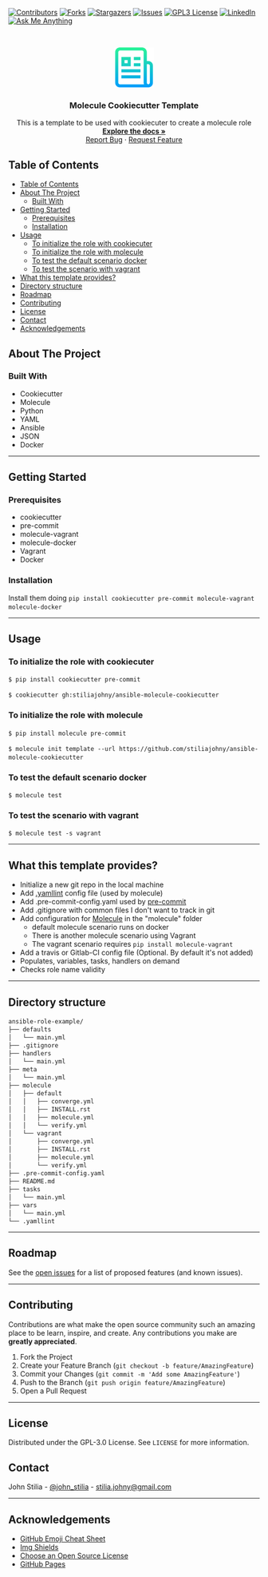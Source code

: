 [![Contributors][contributors-shield]][contributors-url]
[![Forks][forks-shield]][forks-url]
[![Stargazers][stars-shield]][stars-url]
[![Issues][issues-shield]][issues-url]
[![GPL3 License][license-shield]][license-url]
[![LinkedIn][linkedin-shield]][linkedin-url]
[![Ask Me Anything][ask-me-anything]][personal-page]

<!-- PROJECT LOGO -->
<br />
<p align="center">
  <a href="https://github.com/stiliajohny/ansible-molecule-cookiecutter">
    <img src=".assets/logo.png" alt="Logo" width="80" height="80">
  </a>

  <h3 align="center">Molecule Cookiecutter Template</h3>

  <p align="center">
    This is  a template to be used with cookiecuter to create a molecule role
    <br />
    <a href="./README.md"><strong>Explore the docs »</strong></a>
    <br />
    <a href="https://github.com/stiliajohny/ansible-molecule-cookiecutter/issues/new?labels=i%3A+bug&template=1-bug-report.md">Report Bug</a>
    ·
    <a href="https://github.com/stiliajohny/ansible-molecule-cookiecutter/issues/new?labels=i%3A+enhancement&template=2-feature-request.md">Request Feature</a>
  </p>
</p>

<!-- TABLE OF CONTENTS -->

## Table of Contents

- [Table of Contents](#table-of-contents)
- [About The Project](#about-the-project)
  - [Built With](#built-with)
- [Getting Started](#getting-started)
  - [Prerequisites](#prerequisites)
  - [Installation](#installation)
- [Usage](#usage)
  - [To initialize the role with cookiecuter](#to-initialize-the-role-with-cookiecuter)
  - [To initialize the role with molecule](#to-initialize-the-role-with-molecule)
  - [To test the default scenario docker](#to-test-the-default-scenario-docker)
  - [To test the scenario with vagrant](#to-test-the-scenario-with-vagrant)
- [What this template provides?](#what-this-template-provides)
- [Directory structure](#directory-structure)
- [Roadmap](#roadmap)
- [Contributing](#contributing)
- [License](#license)
- [Contact](#contact)
- [Acknowledgements](#acknowledgements)

<!-- ABOUT THE PROJECT -->

## About The Project


### Built With

- Cookiecutter
-  Molecule
-  Python
-  YAML
-  Ansible
-  JSON
-  Docker

---


## Getting Started


### Prerequisites

-  cookiecutter
-  pre-commit
-   molecule-vagrant
-   molecule-docker
-  Vagrant
-  Docker

### Installation

Install them doing `pip install cookiecutter pre-commit molecule-vagrant molecule-docker`

---


## Usage

### To initialize the role with cookiecuter

`$ pip install cookiecutter pre-commit`

`$ cookiecutter gh:stiliajohny/ansible-molecule-cookiecutter`


### To initialize the role with molecule


`$ pip install molecule pre-commit`

`$ molecule init template --url https://github.com/stiliajohny/ansible-molecule-cookiecutter`

### To test the default scenario docker

`$ molecule test`

### To test the scenario with vagrant
`$ molecule test -s vagrant`

---
## What this template provides?

* Initialize a new git repo in the local machine
* Add [.yamllint](https://github.com/adrienverge/yamllint) config file (used by molecule)
* Add .pre-commit-config.yaml used by [pre-commit](http://pre-commit.com/)
* Add .gitignore with common files I don't want to track in git
* Add configuration for [Molecule](http://molecule.readthedocs.io) in the "molecule" folder
  * default molecule scenario runs on docker
  * There is another molecule scenario using Vagrant
  * The vagrant scenario requires `pip install molecule-vagrant`
* Add a travis or Gitlab-CI config file (Optional. By default it's not added)
* Populates, variables, tasks, handlers on demand
* Checks role name validity

---

## Directory structure
```
ansible-role-example/
├── defaults
│   └── main.yml
├── .gitignore
├── handlers
│   └── main.yml
├── meta
│   └── main.yml
├── molecule
│   ├── default
│   │   ├── converge.yml
│   │   ├── INSTALL.rst
│   │   ├── molecule.yml
│   │   └── verify.yml
│   └── vagrant
│       ├── converge.yml
│       ├── INSTALL.rst
│       ├── molecule.yml
│       └── verify.yml
├── .pre-commit-config.yaml
├── README.md
├── tasks
│   └── main.yml
├── vars
│   └── main.yml
└── .yamllint
```

---

<!-- ROADMAP -->

## Roadmap

See the [open issues](https://github.com/stiliajohny/ansible-molecule-cookiecutter/issues) for a list of proposed features (and known issues).

---


## Contributing

Contributions are what make the open source community such an amazing place to be learn, inspire, and create. Any contributions you make are **greatly appreciated**.

1. Fork the Project
2. Create your Feature Branch (`git checkout -b feature/AmazingFeature`)
3. Commit your Changes (`git commit -m 'Add some AmazingFeature'`)
4. Push to the Branch (`git push origin feature/AmazingFeature`)
5. Open a Pull Request

---

<!-- LICENSE -->

## License

Distributed under the GPL-3.0 License. See `LICENSE` for more information.

<!-- CONTACT -->

## Contact

John Stilia - [@john_stilia](https://twitter.com/john_stilia) - stilia.johny@gmail.com


---
<!-- ACKNOWLEDGEMENTS -->

## Acknowledgements

- [GitHub Emoji Cheat Sheet](https://www.webpagefx.com/tools/emoji-cheat-sheet)
- [Img Shields](https://shields.io)
- [Choose an Open Source License](https://choosealicense.com)
- [GitHub Pages](https://pages.github.com)

<!-- MARKDOWN LINKS & IMAGES -->
<!-- https://www.markdownguide.org/basic-syntax/#reference-style-links -->

[contributors-shield]: https://img.shields.io/github/contributors/stiliajohny/ansible-molecule-cookiecutter.svg?style=for-the-badge
[contributors-url]: https://github.com/stiliajohny/ansible-molecule-cookiecutter/graphs/contributors
[forks-shield]: https://img.shields.io/github/forks/stiliajohny/ansible-molecule-cookiecutter.svg?style=for-the-badge
[forks-url]: https://github.com/stiliajohny/ansible-molecule-cookiecutter/network/members
[stars-shield]: https://img.shields.io/github/stars/stiliajohny/ansible-molecule-cookiecutter.svg?style=for-the-badge
[stars-url]: https://github.com/stiliajohny/ansible-molecule-cookiecutter/stargazers
[issues-shield]: https://img.shields.io/github/issues/stiliajohny/ansible-molecule-cookiecutter.svg?style=for-the-badge
[issues-url]: https://github.com/stiliajohny/ansible-molecule-cookiecutter/issues
[license-shield]: https://img.shields.io/github/license/stiliajohny/ansible-molecule-cookiecutter?style=for-the-badge
[license-url]: https://github.com/stiliajohny/ansible-molecule-cookiecutter/blob/master/LICENSE.txt
[linkedin-shield]: https://img.shields.io/badge/-LinkedIn-black.svg?style=for-the-badge&logo=linkedin&colorB=555
[linkedin-url]: https://linkedin.com/in/johnstilia/
[product-screenshot]: .assets/screenshot.png
[ask-me-anything]: https://img.shields.io/badge/Ask%20me-anything-1abc9c.svg?style=for-the-badge
[personal-page]: https://github.com/stiliajohny

